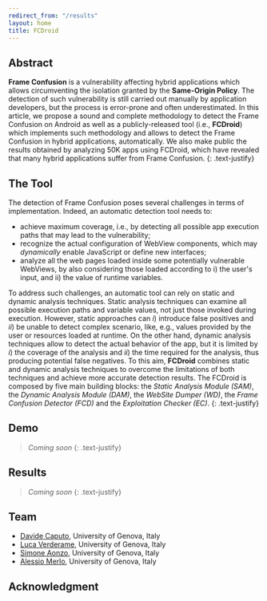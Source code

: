 ```yaml
---
redirect_from: "/results"
layout: home
title: FCDroid
---
```

## Abstract
**Frame Confusion** is a vulnerability affecting hybrid applications which allows circumventing the isolation granted by the **Same-Origin Policy**. The detection of such vulnerability is still carried out manually by application developers, but the process is error-prone and often underestimated. In this article, we propose a sound and complete methodology to detect the Frame Confusion on Android as well as a publicly-released tool (i.e., **FCDroid**) which implements such methodology and allows to detect the Frame Confusion in hybrid applications, automatically. We also make public the results obtained by analyzing 50K apps using FCDroid, which have revealed that many hybrid applications suffer from Frame Confusion.
{: .text-justify}



## The Tool

The detection of Frame Confusion  poses several challenges in terms of implementation. Indeed, an automatic detection tool needs to:
* achieve maximum coverage, i.e., by detecting all possible app execution paths that may lead to the vulnerability;
* recognize the actual configuration of WebView components, which may *dynamically* enable JavaScript or define new interfaces;
* analyze all the web pages loaded inside some potentially vulnerable WebViews, by also considering those loaded according to i) the user's input, and ii) the value of runtime variables.

To address such challenges, an automatic tool can rely on static and dynamic analysis techniques.
Static analysis techniques can examine all possible execution paths and variable values, not just those invoked during execution.
However, static approaches can *i*) introduce false positives and *ii*) be unable to detect complex scenario, like, e.g., values provided by the user or resources loaded at runtime.
On the other hand, dynamic analysis techniques allow to detect the actual behavior of the app, but it is limited by *i*) the coverage of the analysis and *ii*) the time required for the analysis, thus producing potential false negatives.
To this aim, **FCDroid** combines static and dynamic analysis techniques to overcome the limitations of both techniques and achieve more accurate detection results.
The FCDroid is composed by five main building blocks: the *Static Analysis Module (SAM)*, the *Dynamic Analysis Module (DAM)*, the *WebSite Dumper (WD)*, the *Frame Confusion Detector (FCD)* and the *Exploitation Checker (EC)*.
{: .text-justify}

## Demo
> *Coming soon*
{: .text-justify}

## Results
> *Coming soon*
{: .text-justify}

## Team
* [Davide Caputo](https://csec.it/people/davide_caputo), University of Genova, Italy
* [Luca Verderame](https://www.talos-sec.com), University of Genova, Italy
* [Simone Aonzo](https://csec.it/people/simone_aonzo), University of Genova, Italy
* [Alessio Merlo](https://csec.it/people/alessio_merlo), University of Genova, Italy

## Acknowledgment
